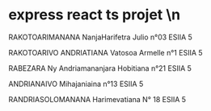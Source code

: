 # express react ts projet \n

RAKOTOARIMANANA NanjaHarifetra Julio n°03 ESIIA 5

RAKOTOARIVO ANDRIATIANA Vatosoa Armelle n°1 ESIIA 5

RABEZARA Ny Andriamananjara Hobitiana n°21 ESIIA 5

ANDRIANAIVO Mihajaniaina n°13 ESIIA 5

RANDRIASOLOMANANA Harimevatiana N° 18 ESIIA 5